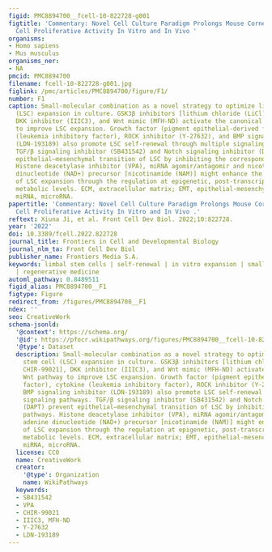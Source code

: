 ```yaml
---
figid: PMC8894700__fcell-10-822728-g001
figtitle: 'Commentary: Novel Cell Culture Paradigm Prolongs Mouse Corneal Epithelial
  Cell Proliferative Activity In Vitro and In Vivo '
organisms:
- Homo sapiens
- Mus musculus
organisms_ner:
- NA
pmcid: PMC8894700
filename: fcell-10-822728-g001.jpg
figlink: /pmc/articles/PMC8894700/figure/F1/
number: F1
caption: Small-molecular combination as a novel strategy to optimize limbal stem cell
  (LSC) expansion in culture. GSK3β inhibitors [lithium chloride (LiCl), CHIR-99021],
  DKK inhibitor (IIIC3), and Wnt mimic (MFH-ND) activate the canonical Wnt pathway
  to improve LSC expansion. Growth factor (pigment epithelial-derived factor), cytokine
  (leukemia inhibitory factor), ROCK inhibitor (Y-27632), and BMP signaling inhibitor
  (LDN-193189) also promote LSC self-renewal through multiple signaling pathways.
  TGF/β signaling inhibitor (SB431542) and Notch signaling inhibitor (DAPT) prevent
  epithelial–mesenchymal transition of LSC by inhibiting the corresponding pathways.
  Histone deacetylase inhibitor (VPA), miRNA agomir/antagomir and nicotinamide adenine
  dinucleotide (NAD+) precursor [nicotinamide (NAM)] might enhance the efficiency
  of LSC expansion through the regulation at epigenetic, post-transcriptional, and
  metabolic levels. ECM, extracellular matrix; EMT, epithelial-mesenchymal transition;
  miRNA, microRNA.
papertitle: 'Commentary: Novel Cell Culture Paradigm Prolongs Mouse Corneal Epithelial
  Cell Proliferative Activity In Vitro and In Vivo .'
reftext: Xiuna Ji, et al. Front Cell Dev Biol. 2022;10:822728.
year: '2022'
doi: 10.3389/fcell.2022.822728
journal_title: Frontiers in Cell and Developmental Biology
journal_nlm_ta: Front Cell Dev Biol
publisher_name: Frontiers Media S.A.
keywords: limbal stem cells | self-renewal | in vitro expansion | small-molecule compounds
  | regenerative medicine
automl_pathway: 0.8489511
figid_alias: PMC8894700__F1
figtype: Figure
redirect_from: /figures/PMC8894700__F1
ndex: ''
seo: CreativeWork
schema-jsonld:
  '@context': https://schema.org/
  '@id': https://pfocr.wikipathways.org/figures/PMC8894700__fcell-10-822728-g001.html
  '@type': Dataset
  description: Small-molecular combination as a novel strategy to optimize limbal
    stem cell (LSC) expansion in culture. GSK3β inhibitors [lithium chloride (LiCl),
    CHIR-99021], DKK inhibitor (IIIC3), and Wnt mimic (MFH-ND) activate the canonical
    Wnt pathway to improve LSC expansion. Growth factor (pigment epithelial-derived
    factor), cytokine (leukemia inhibitory factor), ROCK inhibitor (Y-27632), and
    BMP signaling inhibitor (LDN-193189) also promote LSC self-renewal through multiple
    signaling pathways. TGF/β signaling inhibitor (SB431542) and Notch signaling inhibitor
    (DAPT) prevent epithelial–mesenchymal transition of LSC by inhibiting the corresponding
    pathways. Histone deacetylase inhibitor (VPA), miRNA agomir/antagomir and nicotinamide
    adenine dinucleotide (NAD+) precursor [nicotinamide (NAM)] might enhance the efficiency
    of LSC expansion through the regulation at epigenetic, post-transcriptional, and
    metabolic levels. ECM, extracellular matrix; EMT, epithelial-mesenchymal transition;
    miRNA, microRNA.
  license: CC0
  name: CreativeWork
  creator:
    '@type': Organization
    name: WikiPathways
  keywords:
  - SB431542
  - VPA
  - CHIR-99021
  - IIIC3, MFH-ND
  - Y-27632
  - LDN-193189
---
```

